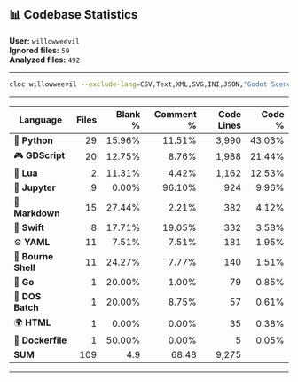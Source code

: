 ## 📊 Codebase Statistics

**User:** `willowweevil`  
**Ignored files:** `59`  
**Analyzed files:** `492`

---

```bash
cloc willowweevil --exclude-lang=CSV,Text,XML,SVG,INI,JSON,"Godot Scene","Godot Resource" --by-percent cmb --hide-rate
```
---

| Language          | Files  | Blank % | Comment % | Code Lines | Code % |
|-------------------|-------:|--------:|----------:|-----------:|-------:|
| 🐍 **Python**       | 29     | 15.96%  | 11.51%    | 3,990     | 43.03% |
| 🎮 **GDScript**     | 20     | 12.75%  | 8.76%     | 1,988     | 21.44% |
| 🌙 **Lua**          | 2      | 11.31%  | 4.42%     | 1,162     | 12.53% |
| 📓 **Jupyter**      | 9      | 0.00%   | 96.10%    | 924       | 9.96%  |
| 📝 **Markdown**     | 15     | 27.44%  | 2.21%     | 382       | 4.12%  |
| 🍏 **Swift**        | 8      | 17.71%  | 19.05%    | 332       | 3.58%  |
| ⚙️ **YAML**         | 11     | 7.51%   | 7.51%     | 181       | 1.95%  |
| 🐚 **Bourne Shell** | 11     | 24.27%  | 7.77%     | 140       | 1.51%  |
| 🦊 **Go**           | 1      | 20.00%  | 1.00%     | 79        | 0.85%  |
| 🏁 **DOS Batch**    | 1      | 20.00%  | 8.75%     | 57        | 0.61%  |
| 🌍 **HTML**         | 1      | 0.00%   | 0.00%     | 35        | 0.38%  |
| 🐳 **Dockerfile**   | 1      | 50.00%  | 0.00%     | 5         | 0.05%  |
| **SUM**             |109     | 4.9     | 68.48     | 9,275  

---
